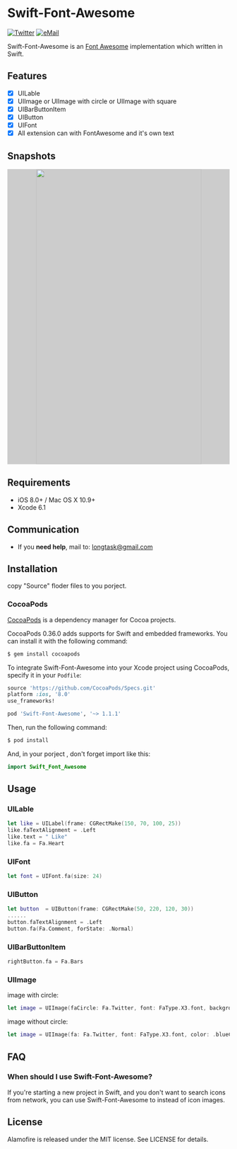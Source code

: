 # Swift-Font-Awesome

[![Twitter](https://img.shields.io/badge/twitter-@hoorace-blue.svg?style=flat)](https://twitter.com/hoorace)
[![eMail](https://img.shields.io/badge/email-longtask@gmail.com-blue.svg?style=flat)](mailto:longtask@gmail.com)

Swift-Font-Awesome is an [Font Awesome](http://fontawesome.io/) implementation which written in Swift.

## Features

- [x] UILable
- [x] UIImage or UIImage with circle or UIImage with square
- [x] UIBarButtonItem
- [x] UIButton
- [x] UIFont 
- [x] All extension can with FontAwesome and it's own text

## Snapshots
<p align="center"  style="background-color:#cccccc">
  <img width="375" height="667" src="https://github.com/hoorace/Swift-Font-Awesome/blob/master/snapshots/2015-7-18.png"/>
</p>


## Requirements

- iOS 8.0+ / Mac OS X 10.9+
- Xcode 6.1

## Communication

- If you **need help**, mail to: longtask@gmail.com

## Installation

copy "Source" floder files to you porject.

### CocoaPods

[CocoaPods](http://cocoapods.org) is a dependency manager for Cocoa projects.

CocoaPods 0.36.0 adds supports for Swift and embedded frameworks. You can install it with the following command:

```bash
$ gem install cocoapods
```

To integrate Swift-Font-Awesome into your Xcode project using CocoaPods, specify it in your `Podfile`:

```ruby
source 'https://github.com/CocoaPods/Specs.git'
platform :ios, '8.0'
use_frameworks!

pod 'Swift-Font-Awesome', '~> 1.1.1'
```

Then, run the following command:

```bash
$ pod install
```
And, in your porject , don't forget import like this:
```swift
import Swift_Font_Awesome
```


## Usage

### UILable

```swift
let like = UILabel(frame: CGRectMake(150, 70, 100, 25))
like.faTextAlignment = .Left
like.text = " Like"
like.fa = Fa.Heart
```

### UIFont

```swift
let font = UIFont.fa(size: 24)
```

### UIButton

```swift
let button  = UIButton(frame: CGRectMake(50, 220, 120, 30))
......
button.faTextAlignment = .Left
button.fa(Fa.Comment, forState: .Normal)
```
### UIBarButtonItem

```swift
rightButton.fa = Fa.Bars
```

### UIImage

image with circle:
```swift
let image = UIImage(faCircle: Fa.Twitter, font: FaType.X3.font, backgroundColor: .clearColor())
```
image without circle:
```swift
let image = UIImage(fa: Fa.Twitter, font: FaType.X3.font, color: .blueColor(), backgroundColor: .clearColor(), offset: CGPoint(x: 0, y: 8))
```

## FAQ

### When should I use Swift-Font-Awesome?

If you're starting a new project in Swift, and you don't want to search icons from network, you can use Swift-Font-Awesome to instead of icon images.


## License

Alamofire is released under the MIT license. See LICENSE for details.
